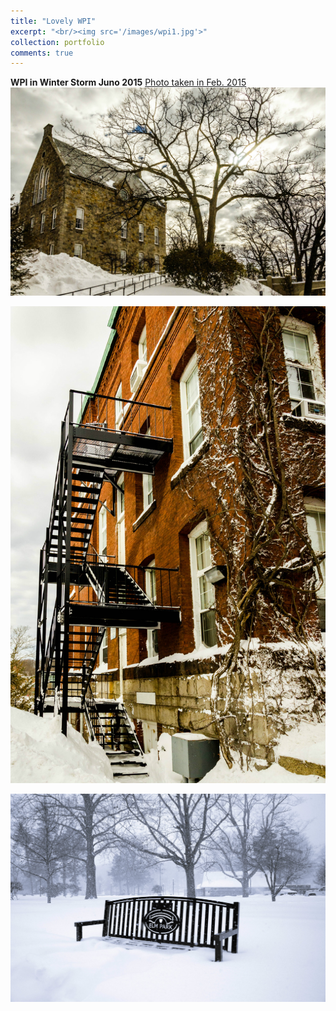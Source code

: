 ```yaml
---
title: "Lovely WPI"
excerpt: "<br/><img src='/images/wpi1.jpg'>"
collection: portfolio
comments: true
---
```

**WPI in Winter Storm Juno 2015** <ins>Photo taken in Feb. 2015</ins>
![Juno](/images/wpi2.jpg)

![Juno](/images/wpi3.jpg)

![Juno](/images/wpi4.jpg)
